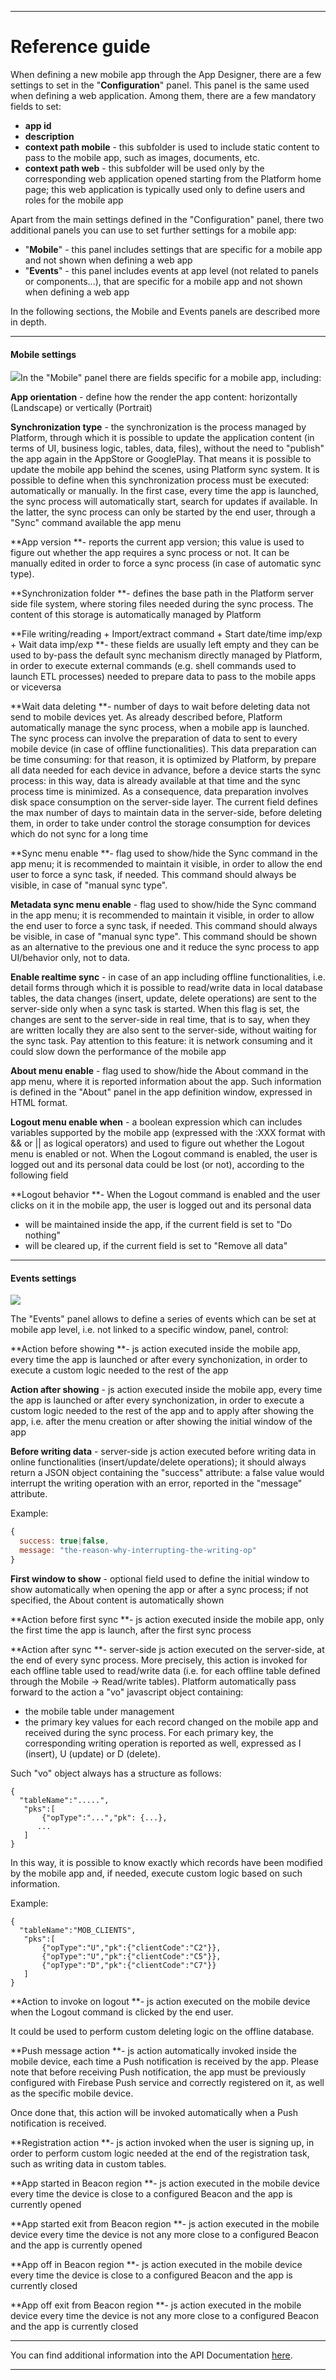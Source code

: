
---

# Reference guide

When defining a new mobile app through the App Designer, there are a few settings to set in the "**Configuration**" panel. This panel is the same used when defining a web application. Among them, there are a few mandatory fields to set:

* **app id**
* **description**
* **context path mobile** - this subfolder is used to include static content to pass to the mobile app, such as images, documents, etc.
* **context path web** - this subfolder will be used only by the corresponding web application opened starting from the Platform home page; this web application is typically used only to define users and roles for the mobile app

Apart from the main settings defined in the "Configuration" panel, there two additional panels you can use to set further settings for a mobile app:

* "**Mobile**" - this panel includes settings that are specific for a mobile app and not shown when defining a web app
* "**Events**" - this panel includes events at app level \(not related to panels or components...\), that are specific for a mobile app and not shown when defining a web app

In the following sections, the Mobile and Events panels are described more in depth.

---

#### Mobile settings

![](/assets/mobile_dettaglio.png)In the "Mobile" panel there are fields specific for a mobile app, including:

**App orientation** - define how the render the app content: horizontally \(Landscape\) or vertically \(Portrait\)

**Synchronization type** - the synchronization is the process managed by Platform, through which it is possible to update the application content \(in terms of UI, business logic, tables, data, files\), without the need to "publish" the app again in the AppStore or GooglePlay. That means it is possible to update the mobile app behind the scenes, using Platform sync system. It is possible to define when this synchronization process must be executed: automatically or manually. In the first case, every time the app is launched, the sync process will automatically start, search for updates if available. In the latter, the sync process can only be started by the end user, through a "Sync" command available the app menu

**App version **- reports the current app version; this value is used to figure out whether the app requires a sync process or not. It can be manually edited in order to force a sync process \(in case of automatic sync type\).

**Synchronization folder **- defines the base path in the Platform server side file system, where storing files needed during the sync process. The content of this storage is automatically managed by Platform

**File writing/reading + Import/extract command + Start date/time imp/exp + Wait data imp/exp **- these fields are usually left empty and they can be used to by-pass the default sync mechanism directly managed by Platform, in order to execute external commands \(e.g. shell commands used to launch ETL processes\) needed to prepare data to pass to the mobile apps or viceversa

**Wait data deleting **- number of days to wait before deleting data not send to mobile devices yet. As already described before, Platform automatically manage the sync process, when a mobile app is launched. The sync process can involve the preparation of data to sent to every mobile device \(in case of offline functionalities\). This data preparation can be time consuming: for that reason, it is optimized by Platform, by prepare all data needed for each device in advance, before a device starts the sync process: in this way, data is already available at that time and the sync process time is minimized. As a consequence, data preparation involves disk space consumption on the server-side layer. The current field defines the max number of days to maintain data in the server-side, before deleting them, in order to take under control the storage consumption for devices which do not sync for a long time

**Sync menu enable **- flag used to show/hide the Sync command in the app menu; it is recommended to maintain it visible, in order to allow the end user to force a sync task, if needed. This command should always be visible, in case of "manual sync type".

**Metadata sync menu enable** - flag used to show/hide the Sync command in the app menu; it is recommended to maintain it visible, in order to allow the end user to force a sync task, if needed. This command should always be visible, in case of "manual sync type". This command should be shown as an alternative to the previous one and it reduce the sync process to app UI/behavior only, not to data.

**Enable realtime sync** - in case of an app including offline functionalities, i.e. detail forms through which it is possible to read/write data in local database tables, the data changes \(insert, update, delete operations\) are sent to the server-side only when a sync task is started. When this flag is set, the changes are sent to the server-side in real time, that is to say, when they are written locally they are also sent to the server-side, without waiting for the sync task. Pay attention to this feature: it is network consuming and it could slow down the performance of the mobile app

**About menu enable** - flag used to show/hide the About command in the app menu, where it is reported information about the app. Such information is defined in the "About" panel in the app definition window, expressed in HTML format.

**Logout menu enable when** - a boolean expression which can includes variables supported by the mobile app \(expressed with the :XXX format with && or \|\| as logical operators\) and used to figure out whether the Logout menu is enabled or not. When the Logout command is enabled, the user is logged out and its personal data could be lost \(or not\), according to the following field

**Logout behavior **- When the Logout command is enabled and the user clicks on it in the mobile app, the user is logged out and its personal data

* will be maintained inside the app, if the current field is set to "Do nothing"
* will be cleared up, if the current field is set to "Remove all data"

---

#### Events settings

![](/assets/mobile_events.png)

The "Events" panel allows to define a series of events which can be set at mobile app level, i.e. not linked to a specific window, panel, control:

**Action before showing **- js action executed inside the mobile app, every time the app is launched or after every synchonization, in order to execute a custom logic needed to the rest of the app

**Action after showing** - js action executed inside the mobile app, every time the app is launched or after every synchonization, in order to execute a custom logic needed to the rest of the app and to apply after showing the app, i.e. after the menu creation or after showing the initial window of the app

**Before writing data** - server-side js action executed before writing data in online functionalities \(insert/update/delete operations\); it should always return a JSON object containing the "success" attribute: a false value would interrupt the writing operation with an error, reported in the "message" attribute.

Example:

```js
{
  success: true|false,
  message: "the-reason-why-interrupting-the-writing-op"
}
```

**First window to show** - optional field used to define the initial window to show automatically when opening the app or after a sync process; if not specified, the About content is automatically shown

**Action before first sync **- js action executed inside the mobile app, only the first time the app is launch, after the first sync process

**Action after sync **- server-side js action executed on the server-side, at the end of every sync process. More precisely, this action is invoked for each offline table used to read/write data \(i.e. for each offline table defined through the Mobile -&gt; Read/write tables\). Platform automatically pass forward to the action a "vo" javascript object containing:

* the mobile table under management
* the primary key values for each record changed on the mobile app and received during the sync process. For each primary key, the corresponding writing operation is reported as well, expressed as I \(insert\), U \(update\) or D \(delete\).

Such "vo" object always has a structure as follows:

```
{
  "tableName":".....",
   "pks":[
       {"opType":"...","pk": {...},
      ...
   ]
}
```

In this way, it is possible to know exactly which records have been modified by the mobile app and, if needed, execute custom logic based on such information.

Example:

```
{
  "tableName":"MOB_CLIENTS",
   "pks":[
       {"opType":"U","pk":{"clientCode":"C2"}},
       {"opType":"U","pk":{"clientCode":"C5"}},
       {"opType":"D","pk":{"clientCode":"C7"}}
   ]
}
```

**Action to invoke on logout **- js action executed on the mobile device when the Logout command is clicked by the end user.

It could be used to perform custom deleting logic on the offline database.

**Push message action **- js action automatically invoked inside the mobile device, each time a Push notification is received by the app. Please note that before receiving Push notification, the app must be previously configured with Firebase Push service and correctly registered on it, as well as the specific mobile device.

Once done that, this action will be invoked automatically when a Push notification is received.

**Registration action **- js action invoked when the user is signing up, in order to perform custom logic needed at the end of the registration task, such as writing data in custom tables.

**App started in Beacon region **- js action executed in the mobile device every time the device is close to a configured Beacon and the app is currently opened

**App started exit from Beacon region **- js action executed in the mobile device every time the device is not any more close to a configured Beacon and the app is currently opened

**App off in Beacon region **- js action executed in the mobile device every time the device is close to a configured Beacon and the app is currently closed

**App off exit from Beacon region **- js action executed in the mobile device every time the device is not any more close to a configured Beacon and the app is currently closed

---

You can find additional information into the API Documentation [here](https://4wsplatform.gitbooks.io/api/content/mobile-variables/inside-a-business-component-executed-on-the-mobile-app.html).

---



